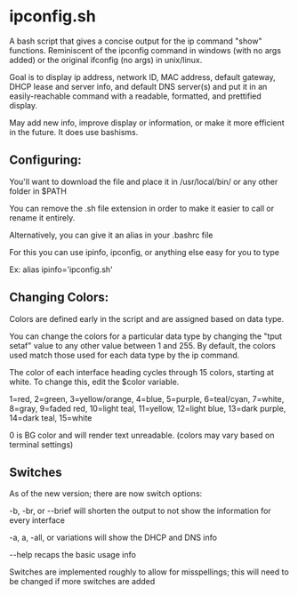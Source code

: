 # ipconfig.sh
A bash script that gives a concise output for the ip command "show" functions. 
Reminiscent of the ipconfig command in windows (with no args added) or the original ifconfig (no args) in unix/linux.

Goal is to display ip address, network ID, MAC address, default gateway, DHCP lease and server info, and default DNS server(s) and put it in an easily-reachable command with a readable, formatted, and prettified display.

May add new info, improve display or information, or make it more efficient in the future.  It does use bashisms.

## Configuring:
You'll want to download the file and place it in /usr/local/bin/ or any other folder in $PATH

You can remove the .sh file extension in order to make it easier to call or rename it entirely.

Alternatively, you can give it an alias in your .bashrc file

For this you can use ipinfo, ipconfig, or anything else easy for you to type

   Ex:   alias ipinfo='ipconfig.sh'

## Changing Colors:
Colors are defined early in the script and are assigned based on data type.

You can change the colors for a particular data type by changing the "tput setaf" value to any other value between 1 and 255.  By default, the colors used match those used for each data type by the ip command.

The color of each interface heading cycles through 15 colors, starting at white.  To change this, edit the $color variable.

1=red, 2=green, 3=yellow/orange, 4=blue, 5=purple, 6=teal/cyan, 7=white, 8=gray, 9=faded red, 10=light teal, 11=yellow, 12=light blue, 13=dark purple, 14=dark teal, 15=white

0 is BG color and will render text unreadable.
(colors may vary based on terminal settings)

## Switches
As of the new version; there are now switch options:
   
   -b, -br, or --brief  will shorten the output to not show the information for every interface
   
   -a, a, -all, or variations will show the DHCP and DNS info
   
   --help recaps the basic usage info
   
Switches are implemented roughly to allow for misspellings; this will need to be changed if more switches are added
